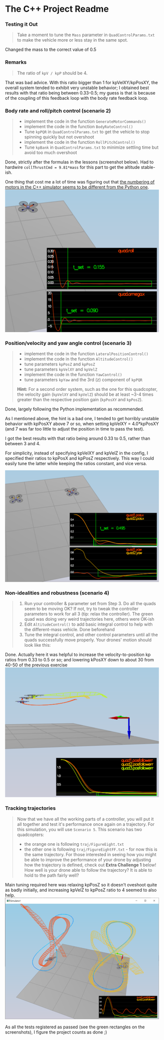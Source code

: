 # The C++ Project Readme #

### Testing it Out ###

> Take a moment to tune the `Mass` parameter in `QuadControlParams.txt` to make the vehicle more or less stay in the same spot.

Changed the mass to the correct value of 0.5


### Remarks
> The ratio of `kpV / kpP` should be 4.

That was bad advice. With this ratio bigger than 1 for kpVelXY/kpPosXY, the overall system tended to 
exhibit very unstable behavior; I obtained best results with that ratio
being between 0.33-0.5; my guess is that is because of the coupling of this
feedback loop with the body rate feedback loop.


### Body rate and roll/pitch control (scenario 2) ###
> - implement the code in the function `GenerateMotorCommands()`
> - implement the code in the function `BodyRateControl()`
> - Tune `kpPQR` in `QuadControlParams.txt` to get the vehicle to stop spinning quickly but not overshoot
> - implement the code in the function `RollPitchControl()`
> - Tune `kpBank` in `QuadControlParams.txt` to minimize settling time but avoid too much overshoot

Done, strictly after the formulas in the lessons (screenshot below). Had to 
hardwire `collThrustCmd = 9.81*mass` for this part to get the altitude stable-ish.

One thing that cost me a lot of time was figuring out that [the numbering of motors
in the C++ simulator seems to be different from the Python one](https://github.com/udacity/FCND-Controls-CPP/issues/10).
![Scenario 2](Scenario2.png)

### Position/velocity and yaw angle control (scenario 3) ###
> - implement the code in the function `LateralPositionControl()`
> - implement the code in the function `AltitudeControl()`
> - tune parameters `kpPosZ` and `kpPosZ`
> - tune parameters `kpVelXY` and `kpVelZ`
> - implement the code in the function `YawControl()`
> - tune parameters `kpYaw` and the 3rd (z) component of `kpPQR`
>
> **Hint:**  For a second order system, such as the one for this quadcopter, the velocity gain (`kpVelXY` and `kpVelZ`) should be at least ~3-4 times greater than the respective position gain (`kpPosXY` and `kpPosZ`).


Done, largely following the Python implementation as recommended. 

As I mentioned above, the 
hint is a  bad one, I tended to get horribly unstable behavior with kpPosXY above 
7 or so, when 
setting kpVelXY = 4.0*kpPosXY (and 7 was far too little to adjust the position in time to pass the test).

I got the best results with that ratio being around 0.33 to 0.5, rather than between 3 and 4.

For simplicity, instead of specifying kpVelXY and kpVelZ in the config, I specified their 
ratios to kpPosX and kpPosZ respectively. This way I could easily tune the latter while keeping 
the ratios constant, and vice versa.

![Scenario 3](Scenario3.png)
### Non-idealities and robustness (scenario 4) ###
> 1. Run your controller & parameter set from Step 3.  Do all the quads seem to be moving OK?  If not, try to tweak the controller parameters to work for all 3 (tip: relax the controller).
The green quad was doing very weird trajectories here, others were OK-ish
> 2. Edit `AltitudeControl()` to add basic integral control to help with the different-mass vehicle.
Done beforehand
> 3. Tune the integral control, and other control parameters until all the quads successfully move properly.  Your drones' motion should look like this:

Done. Actually here it was helpful to increase the velocity-to-position kp ratios from 0.33 to 0.5 or so; and 
lowering kPosXY down to about 30 from 40-50 of the previous exercise
![Scenario 4](Scenario4.png)


### Tracking trajectories ###

> Now that we have all the working parts of a controller, you will put it all together and test it's performance once again on a trajectory.  For this simulation, you will use `Scenario 5`.  This scenario has two quadcopters:
>  - the orange one is following `traj/FigureEight.txt`
>  - the other one is following `traj/FigureEightFF.txt` - for now this is the same trajectory.  For those interested in seeing how you might be able to improve the performance of your drone by adjusting how the trajectory is defined, check out **Extra Challenge 1** below!
> How well is your drone able to follow the trajectory?  It is able to hold to the path fairly well?

Main tuning required here was relaxing kpPosZ so it doesn't oveshoot quite as badly initially,
and increasing kpVelZ to kpPosZ ratio to 4 seemed to also help.
![Scenario 5](Scenario5.png)


As all the tests registered as passed (see the green rectangles on the screenshots),
I figure the project counts as done ;)